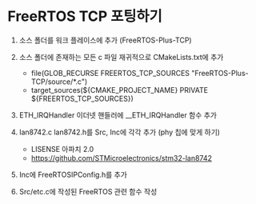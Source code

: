 # FreeRTOS TCP 포팅하기

1. 소스 폴더를 워크 플레이스에 추가 (FreeRTOS-Plus-TCP)

2. 소스 폴더에 존재하는 모든 c 파일 재귀적으로 CMakeLists.txt에 추가
    - file(GLOB_RECURSE FREERTOS_TCP_SOURCES "FreeRTOS-Plus-TCP/source/*.c")
    - target_sources(${CMAKE_PROJECT_NAME} PRIVATE ${FREERTOS_TCP_SOURCES})

3. ETH_IRQHandler 이더넷 핸들러에 __ETH_IRQHandler 함수 추가

4. lan8742.c lan8742.h를 Src, Inc에 각각 추가 (phy 칩에 맞게 하기)
    - LISENSE 아파치 2.0
    - https://github.com/STMicroelectronics/stm32-lan8742

5. Inc에 FreeRTOSIPConfig.h를 추가

6. Src/etc.c에 작성된 FreeRTOS 관련 함수 작성